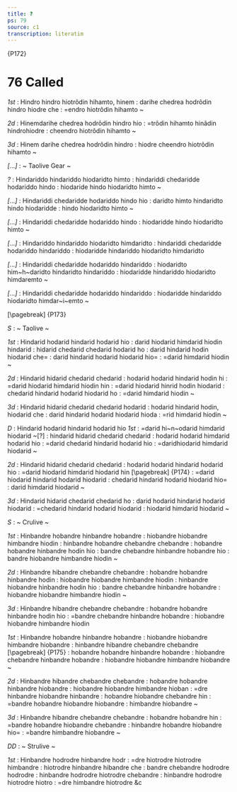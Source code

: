 ```yaml
---
title: ?
ps: 79
source: c1
transcription: literatim
---
```


{P172}

# 76 Called

_1st_
: Hindro hindro hiotrõdin hihamto, hinem
: darihe chedrea hodrõdin hindro hiodre che
: =endro hiotrõdin hihamto \~

_2d_
: Hinemdarihe chedrea hodrõdin hindro hio
: =trõdin hihamto hinãdin hindrohiodre
: cheendro hiotrõdin hihamto \~

_3d_
: Hinem darihe chedrea hodrõdin hindro
: hiodre cheendro hiotrõdin hihamto \~

_\[\...\]_
: \~ Taolive Gear \~

_?_
: Hindariddo hindariddo hiodaridto himto
: hindariddi chedaridde hodariddo hindo
: hiodaride hindo hiodaridto himto \~

_\[\...\]_
: Hindariddi chedaridde hodariddo hindo hio
: daridto himto hindaridto hindo hiodaridde
: hindo hiodaridto himto \~

_\[\...\]_
: Hindariddi chedaridde hodariddo hindo
: hiodaridde hindo hiodaridto himto \~

_\[\...\]_
: Hindariddo hindariddo hiodaridto himdaridto
: hindariddi chedaridde hodariddo hindariddo
: hiodaridde hindariddo hiodaridto himdaridto

_\[\...\]_
: Hindariddi chedaridde hodariddo hindariddo
: hiodaridto him~h~daridto hindaridto hindariddo
: hiodaridde hindariddo hiodaridto himdaremto \~

_\[\...\]_
: Hindariddi chedaridde hodariddo hindariddo
: hiodaridde hindariddo hiodaridto himdar~i~emto \~

[\pagebreak]
{P173}

_S_
: \~ Taolive \~

_1st_
: Hindarid hodarid hindarid hodarid hio
: darid hiodarid himdarid hiodin hindarid
: hidarid chedarid chedarid hodarid ho
: darid hindarid hodin hiodarid che=
: darid hindarid hodarid hiodarid hio=
: =darid himdarid hiodin \~

_2d_
: Hindarid hidarid chedarid chedarid
: hodarid hodarid hindarid hodin hi
: =darid hiodarid himdarid hiodin hin
: =darid hiodarid hinrid hodin hiodarid
: chedarid hindarid hodarid hiodarid ho
: =darid himdarid hiodin \~

_3d_
: Hindarid hidarid chedarid chedarid hodarid
: hodarid hindarid hodin, hiodarid che
: darid hindarid hodarid hiodarid hioda
: =rid himdarid hiodin \~

_D_
: Hindarid hodarid hindarid hodarid hio
_1st_
: =darid hi~n~odarid himdarid hiodarid \~\[?\]
: hindarid hidarid chedarid chedarid
: hodarid hodarid himdarid hodarid hio
: =darid chedarid hindarid hodarid hio
: =daridhiodarid himdarid hiodarid \~

_2d_
: Hindarid hidarid chedarid chedarid
: hodarid hodarid hindarid hodarid hio
: =darid hiodarid himdarid hiodarid hin
[\pagebreak]
{P174}
: =darid hiodarid hindarid hodarid hiodarid
: chedarid hindarid hodarid hiodarid hio=
: darid himdarid hiodarid \~

_3d_
: Hindarid hidarid chedarid chedarid ho
: darid hodarid hindarid hodarid hiodarid
: =chedarid hindarid hodarid hiodarid
: hiodarid himdarid hiodarid \~

_S_
: \~ Crulive \~

_1st_
: Hinbandre hobandre hinbandre hobandre
: hiobandre hiobandre himbandre hiodin
: hinbandre hobandre chebandre chebandre
: hobandre hobandre hinbandre hodin hio
: bandre chebandre hinbandre hobandre hio
: bandre hiobandre himbandre hiodin \~

_2d_
: Hinbandre hibandre chebandre chebandre
: hobandre hobandre hinbandre hodin
: hiobandre hiobandre himbandre hiodin
: hinbandre hiobandre hinbandre hodin hio
: bandre chebandre hinbandre hobandre
: hiobandre hiobandre himbandre hiodin \~

_3d_
: Hinbandre hibandre chebandre chebandre
: hobandre hobandre hinbandre hodin hio
: =bandre chebandre hinbandre hobandre
: hiobandre hiobandre himbandre hiodin

_1st_
: Hinbandre hobandre hinbandre hobandre
: hiobandre hiobandre himbandre hiobandre
: hinbandre hibandre chebandre chebandre
[\pagebreak]
{P175}
: hobandre hobandre hinbandre hobandre
: hiobandre chebandre hinbandre hobandre
: hiobandre hiobandre himbandre hiobandre \~

_2d_
: Hinbandre hibandre chebandre chebandre
: hobandre hobandre hinbandre hiobandre
: hiobandre hiobandre himbandre hioban
: =dre hinbandre hiobandre hinbandre
: hobandre hiobandre chebandre hin
: =bandre hobandre hiobandre hiobandre
: himbandre hiobandre \~

_3d_
: Hinbandre hibandre chebandre chebandre
: hobandre hobandre hin
: =bandre hobandre hiobandre chebandre
: hinbandre hobandre hiobandre hio=
: =bandre himbandre hiobandre \~

_DD_
: \~ Strulive \~

_1st_
: Hinbandre hodrodre hinbandre hodr
: =dre hiotrodre hiotrodre himbandre
: hiotrodre hinbandre hibandre che
: bandre chebandre hodrodre hodrodre
: hinbandre hodrodre hiotrodre chebandre
: hinbandre hodrodre hiotrodre hiotro
: =dre himbandre hiotrodre &c
